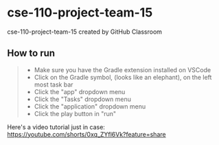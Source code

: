 # cse-110-project-team-15
cse-110-project-team-15 created by GitHub Classroom

## How to run
> - Make sure you have the Gradle extension installed on VSCode
> - Click on the Gradle symbol, (looks like an elephant), on the left most task bar
> - Click the "app" dropdown menu
> - Click the "Tasks" dropdown menu
> - Click the "application" dropdown menu
> - Click the play button in "run"

Here's a video tutorial just in case: https://youtube.com/shorts/0xq_ZYfl6Vk?feature=share
